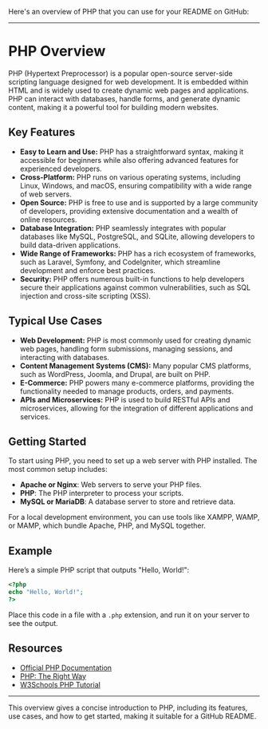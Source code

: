 Here's an overview of PHP that you can use for your README on GitHub:

---

# PHP Overview

PHP (Hypertext Preprocessor) is a popular open-source server-side scripting language designed for web development. It is embedded within HTML and is widely used to create dynamic web pages and applications. PHP can interact with databases, handle forms, and generate dynamic content, making it a powerful tool for building modern websites.

## Key Features

- **Easy to Learn and Use:** PHP has a straightforward syntax, making it accessible for beginners while also offering advanced features for experienced developers.
- **Cross-Platform:** PHP runs on various operating systems, including Linux, Windows, and macOS, ensuring compatibility with a wide range of web servers.
- **Open Source:** PHP is free to use and is supported by a large community of developers, providing extensive documentation and a wealth of online resources.
- **Database Integration:** PHP seamlessly integrates with popular databases like MySQL, PostgreSQL, and SQLite, allowing developers to build data-driven applications.
- **Wide Range of Frameworks:** PHP has a rich ecosystem of frameworks, such as Laravel, Symfony, and CodeIgniter, which streamline development and enforce best practices.
- **Security:** PHP offers numerous built-in functions to help developers secure their applications against common vulnerabilities, such as SQL injection and cross-site scripting (XSS).

## Typical Use Cases

- **Web Development:** PHP is most commonly used for creating dynamic web pages, handling form submissions, managing sessions, and interacting with databases.
- **Content Management Systems (CMS):** Many popular CMS platforms, such as WordPress, Joomla, and Drupal, are built on PHP.
- **E-Commerce:** PHP powers many e-commerce platforms, providing the functionality needed to manage products, orders, and payments.
- **APIs and Microservices:** PHP is used to build RESTful APIs and microservices, allowing for the integration of different applications and services.

## Getting Started

To start using PHP, you need to set up a web server with PHP installed. The most common setup includes:

- **Apache or Nginx**: Web servers to serve your PHP files.
- **PHP**: The PHP interpreter to process your scripts.
- **MySQL or MariaDB**: A database server to store and retrieve data.

For a local development environment, you can use tools like XAMPP, WAMP, or MAMP, which bundle Apache, PHP, and MySQL together.

## Example

Here’s a simple PHP script that outputs "Hello, World!":

```php
<?php
echo "Hello, World!";
?>
```

Place this code in a file with a `.php` extension, and run it on your server to see the output.

## Resources

- [Official PHP Documentation](https://www.php.net/docs.php)
- [PHP: The Right Way](https://phptherightway.com/)
- [W3Schools PHP Tutorial](https://www.w3schools.com/php/)

---

This overview gives a concise introduction to PHP, including its features, use cases, and how to get started, making it suitable for a GitHub README.
